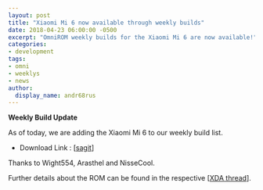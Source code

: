 ```yaml
---
layout: post
title: "Xiaomi Mi 6 now available through weekly builds"
date: 2018-04-23 06:00:00 -0500
excerpt: "OmniROM weekly builds for the Xiaomi Mi 6 are now available!"
categories:
- development
tags:
- omni
- weeklys
- news
author:
  display_name: andr68rus
---
```



**Weekly Build Update**


As of today, we are adding the Xiaomi Mi 6 to our weekly build list.


 - Download Link : [[sagit](http://dl.omnirom.org/sagit/)]

Thanks to Wight554, Arasthel and NisseCool.

Further details about the ROM can be found in the respective [[XDA thread](https://forum.xda-developers.com/mi-6/development/rom-omnirom-8-1-t3780135)].

